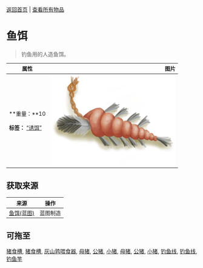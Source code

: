 [返回首页](index.md)   |  [查看所有物品](object.md)
# 鱼饵  
> 钓鱼用的人造鱼饵。  
  
  属性  |   图片   
 ----  |  ----:   
 **重量：**10<br><br>**标签：**	[“诱饵”](tag_Bait.md)  |  ![](Sprite/FishBait.png)   
  
## 获取来源  
来源  |  操作  
----  |  ----  
[鱼饵(蓝图)](Bp_FishBait.md)  |  蓝图制造  
## 可拖至  
[猪食槽](BoarFeeder.md), [猪食槽](BoarFeederEmpty.md), [灰山鹑喂食器](PartridgeFeeder.md), [母猪](BoarEnclosureFemale.md), [公猪](BoarEnclosureMale.md), [小猪](BoarEnclosurePiglet.md), [母猪](BoarTiedFemale.md), [公猪](BoarTiedMale.md), [小猪](BoarTiedPiglet.md), [钓鱼线](FishingLine.md), [钓鱼线](FishingLineRustic.md), [钓鱼竿](FishingRod.md)  
